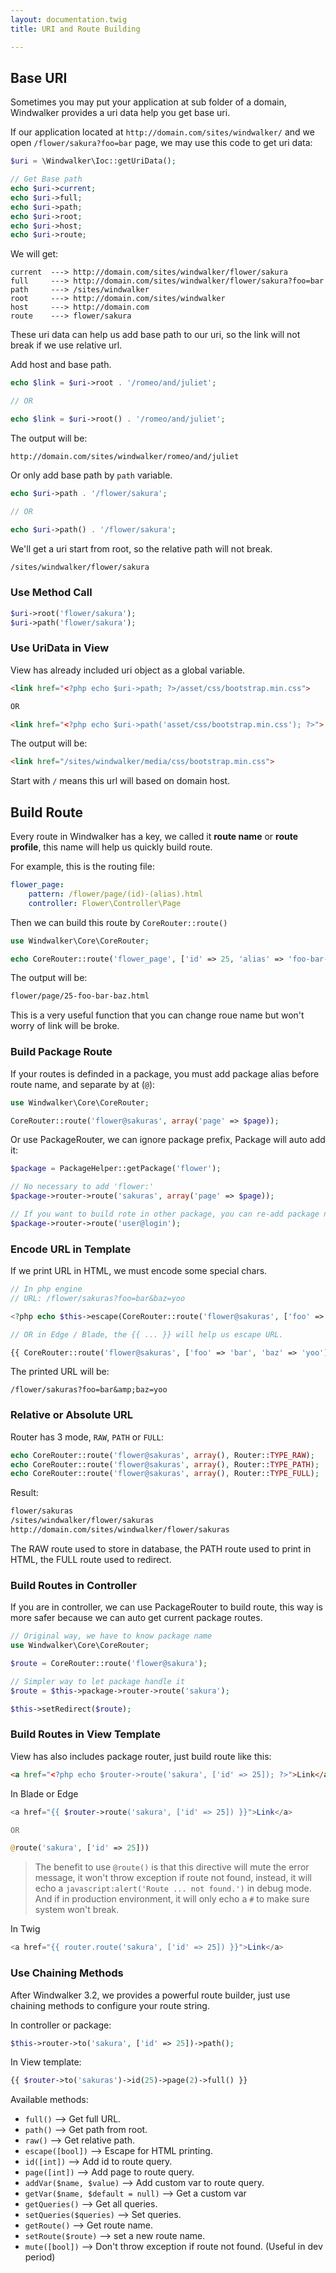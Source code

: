 ```yaml
---
layout: documentation.twig
title: URI and Route Building

---
```


## Base URI

Sometimes you may put your application at sub folder of a domain, Windwalker provides a uri data help you get base uri.

If our application located at `http://domain.com/sites/windwalker/` and we open `/flower/sakura?foo=bar` page, we may use this code to get uri data:

``` php
$uri = \Windwalker\Ioc::getUriData();

// Get Base path
echo $uri->current;
echo $uri->full;
echo $uri->path;
echo $uri->root;
echo $uri->host;
echo $uri->route;
```

We will get:

```
current  ---> http://domain.com/sites/windwalker/flower/sakura
full     ---> http://domain.com/sites/windwalker/flower/sakura?foo=bar
path     ---> /sites/windwalker
root     ---> http://domain.com/sites/windwalker
host     ---> http://domain.com
route    ---> flower/sakura
```

These uri data can help us add base path to our uri, so the link will not break if
we use relative url.

Add host and base path.

``` php
echo $link = $uri->root . '/romeo/and/juliet';

// OR

echo $link = $uri->root() . '/romeo/and/juliet';
```

The output will be:

```
http://domain.com/sites/windwalker/romeo/and/juliet
```

Or only add base path by `path` variable.

``` php
echo $uri->path . '/flower/sakura';

// OR

echo $uri->path() . '/flower/sakura';
```

We'll get a uri start from root, so the relative path will not break.

``` html
/sites/windwalker/flower/sakura
```

### Use Method Call

``` php
$uri->root('flower/sakura');
$uri->path('flower/sakura');
```

### Use UriData in View

View has already included uri object as a global variable.

``` html
<link href="<?php echo $uri->path; ?>/asset/css/bootstrap.min.css">

OR

<link href="<?php echo $uri->path('asset/css/bootstrap.min.css'); ?>">
```

The output will be:

``` html
<link href="/sites/windwalker/media/css/bootstrap.min.css">
```

Start with `/` means this url will based on domain host.

## Build Route

Every route in Windwalker has a key, we called it **route name** or **route profile**, this name will help us quickly build route.

For example, this is the routing file:

``` yaml
flower_page:
    pattern: /flower/page/(id)-(alias).html
    controller: Flower\Controller\Page
```

Then we can build this route by `CoreRouter::route()`

``` php
use Windwalker\Core\CoreRouter;

echo CoreRouter::route('flower_page', ['id' => 25, 'alias' => 'foo-bar-baz']);
```

The output will be:

``` html
flower/page/25-foo-bar-baz.html
```

This is a very useful function that you can change roue name but won't worry of link will be broke.

### Build Package Route

If your routes is definded in a package, you must add package alias before route name, and separate by at (`@`):

``` php
use Windwalker\Core\CoreRouter;

CoreRouter::route('flower@sakuras', array('page' => $page));
```

Or use PackageRouter, we can ignore package prefix, Package will auto add it:

``` php
$package = PackageHelper::getPackage('flower');

// No necessary to add 'flower:'
$package->router->route('sakuras', array('page' => $page));

// If you want to build rote in other package, you can re-add package name
$package->router->route('user@login');
```

### Encode URL in Template

If we print URL in HTML, we must encode some special chars.

``` php
// In php engine
// URL: /flower/sakuras?foo=bar&baz=yoo

<?php echo $this->escape(CoreRouter::route('flower@sakuras', ['foo' => 'bar', 'baz' => 'yoo'])); ?>

// OR in Edge / Blade, the {{ ... }} will help us escape URL.

{{ CoreRouter::route('flower@sakuras', ['foo' => 'bar', 'baz' => 'yoo']) }}
```

The printed URL will be:

```
/flower/sakuras?foo=bar&amp;baz=yoo
```

### Relative or Absolute URL

Router has 3 mode, `RAW`, `PATH` or `FULL`:

``` php
echo CoreRouter::route('flower@sakuras', array(), Router::TYPE_RAW);
echo CoreRouter::route('flower@sakuras', array(), Router::TYPE_PATH);
echo CoreRouter::route('flower@sakuras', array(), Router::TYPE_FULL);
```

Result:

``` html
flower/sakuras
/sites/windwalker/flower/sakuras
http://domain.com/sites/windwalker/flower/sakuras
```

The RAW route used to store in database, the PATH route used to print in HTML, the FULL route used to redirect.

### Build Routes in Controller

If you are in controller, we can use PackageRouter to build route, this way is more safer because we can auto get current package routes.

``` php
// Original way, we have to know package name
use Windwalker\Core\CoreRouter;

$route = CoreRouter::route('flower@sakura');

// Simpler way to let package handle it
$route = $this->package->router->route('sakura');

$this->setRedirect($route);
```

### Build Routes in View Template

View has also includes package router, just build route like this:

``` html
<a href="<?php echo $router->route('sakura', ['id' => 25]); ?>">Link</a>
```

In Blade or Edge

``` php
<a href="{{ $router->route('sakura', ['id' => 25]) }}">Link</a>

OR

@route('sakura', ['id' => 25]))
```

> The benefit to use `@route()` is that this directive will mute the error message, it won't throw exception if route not found,
 instead, it will echo a `javascript:alert('Route ... not found.')` in debug mode. And if in production environment,
 it will only echo a `#` to make sure system won't break.

In Twig

``` php
<a href="{{ router.route('sakura', ['id' => 25]) }}">Link</a>
```

### Use Chaining Methods

After Windwalker 3.2, we provides a powerful route builder, just use chaining methods to configure your route string.

In controller or package:

```php
$this->router->to('sakura', ['id' => 25])->path();
```

In View template:

```php
{{ $router->to('sakuras')->id(25)->page(2)->full() }}
```

Available methods:

- `full()` --> Get full URL.
- `path()` --> Get path from root.
- `raw()`  --> Get relative path.
- `escape([bool])` --> Escape for HTML printing.
- `id([int])` --> Add id to route query.
- `page([int])` --> Add page to route query.
- `addVar($name, $value)` --> Add custom var to route query.
- `getVar($name, $default = null)` --> Get a custom var
- `getQueries()` --> Get all queries.
- `setQueries($queries)` --> Set queries.
- `getRoute()` --> Get route name.
- `setRoute($route)` --> set a new route name.
- `mute([bool])` --> Don't throw exception if route not found. (Useful in dev period) 

